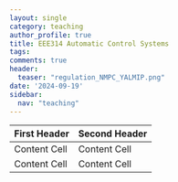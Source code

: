 ```yaml
---
layout: single
category: teaching
author_profile: true
title: EEE314 Automatic Control Systems
tags: 
comments: true
header:
  teaser: "regulation_NMPC_YALMIP.png"
date: '2024-09-19'
sidebar:
  nav: "teaching"
---
```


| First Header  | Second Header |
| ------------- | ------------- |
| Content Cell  | Content Cell  |
| Content Cell  | Content Cell  |
